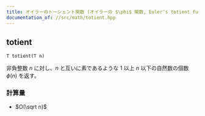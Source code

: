 ```yaml
---
title: オイラーのトーシェント関数 (オイラーの $\phi$ 関数, Euler's totient function)
documentation_of: //src/math/totient.hpp
---
```


## totient
```
T totient(T n)
```

非負整数 $n$ に対し、$n$ と互いに素であるような $1$ 以上 $n$ 以下の自然数の個数 $\phi (n)$ を返す。

### 計算量
- $O(\sqrt n)$
